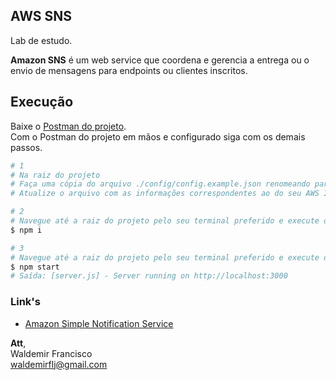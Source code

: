 ## AWS SNS
Lab de estudo.   

**Amazon SNS** é um web service que coordena e gerencia a entrega ou o envio de mensagens para endpoints ou clientes inscritos.

## Execução
Baixe o [Postman do projeto](https://www.getpostman.com/collections/51742071e8fa78dd1408).  
Com o Postman do projeto em mãos e configurado siga com os demais passos.

```bash
# 1
# Na raiz do projeto
# Faça uma cópia do arquivo ./config/config.example.json renomeando para config.json
# Atualize o arquivo com as informações correspondentes ao do seu AWS IAM

# 2
# Navegue até a raiz do projeto pelo seu terminal preferido e execute o comando abaixo
$ npm i

# 3
# Navegue até a raiz do projeto pelo seu terminal preferido e execute o comando abaixo
$ npm start
# Saída: [server.js] - Server running on http://localhost:3000
```

### Link's
- [Amazon Simple Notification Service](https://aws.amazon.com/pt/sns/?whats-new-cards.sort-by=item.additionalFields.postDateTime&whats-new-cards.sort-order=desc)

**Att**,  
Waldemir Francisco  
waldemirflj@gmail.com 

